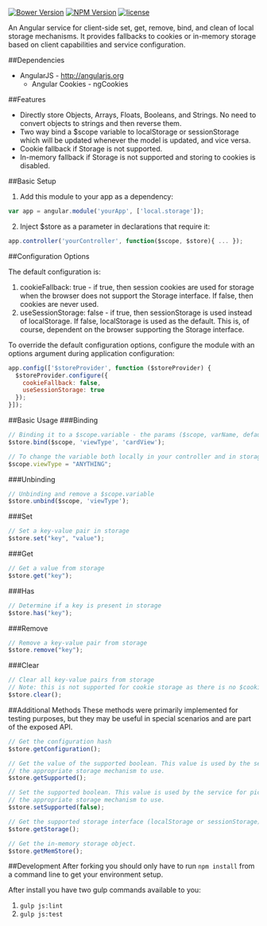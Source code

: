 [![Bower Version](https://img.shields.io/bower/v/ng-local-storage-service.svg)](https://github.com/justinsa/angular-local-storage-service)
[![NPM Version](https://img.shields.io/npm/v/ng-local-storage-service.svg)](https://www.npmjs.com/package/ng-local-storage-service)
[![license](https://img.shields.io/badge/license-MIT-brightgreen.svg?style=flat)](https://github.com/justinsa/angular-local-storage-service/blob/master/LICENSE)

An Angular service for client-side set, get, remove, bind, and clean of local storage mechanisms. It provides fallbacks to cookies or in-memory storage based on client capabilities and service configuration.

##Dependencies

* AngularJS - http://angularjs.org
  * Angular Cookies - ngCookies

##Features

* Directly store Objects, Arrays, Floats, Booleans, and Strings. No need to convert objects to strings and then reverse them.
* Two way bind a $scope variable to localStorage or sessionStorage which will be updated whenever the model is updated, and vice versa.
* Cookie fallback if Storage is not supported.
* In-memory fallback if Storage is not supported and storing to cookies is disabled.

##Basic Setup

1. Add this module to your app as a dependency:
```JAVASCRIPT
var app = angular.module('yourApp', ['local.storage']);
```
2. Inject $store as a parameter in declarations that require it:
```JAVASCRIPT
app.controller('yourController', function($scope, $store){ ... });
```

##Configuration Options

The default configuration is:

1. cookieFallback: true - if true, then session cookies are used for storage when the browser does not support the Storage interface. If false, then cookies are never used.
2. useSessionStorage: false - if true, then sessionStorage is used instead of localStorage. If false, localStorage is used as the default. This is, of course, dependent on the browser supporting the Storage interface.

To override the default configuration options, configure the module with an options argument during application configuration:
```JAVASCRIPT
app.config(['$storeProvider', function ($storeProvider) {
  $storeProvider.configure({
    cookieFallback: false,
    useSessionStorage: true
  });
}]);
```

##Basic Usage
###Binding
```JAVASCRIPT
// Binding it to a $scope.variable - the params ($scope, varName, defaultValue(optional))
$store.bind($scope, 'viewType', 'cardView');

// To change the variable both locally in your controller and in storage
$scope.viewType = "ANYTHING";
```

###Unbinding
```JAVASCRIPT
// Unbinding and remove a $scope.variable
$store.unbind($scope, 'viewType');
```

###Set
```JAVASCRIPT
// Set a key-value pair in storage
$store.set("key", "value");
```

###Get
```JAVASCRIPT
// Get a value from storage
$store.get("key");
```

###Has
```JAVASCRIPT
// Determine if a key is present in storage
$store.has("key");
```

###Remove
```JAVASCRIPT
// Remove a key-value pair from storage
$store.remove("key");
```

###Clear
```JAVASCRIPT
// Clear all key-value pairs from storage
// Note: this is not supported for cookie storage as there is no $cookie service support for such an action.
$store.clear();
```

##Additional Methods
These methods were primarily implemented for testing purposes, but they may be useful in special scenarios and are part of the exposed API.

```JAVASCRIPT
// Get the configuration hash
$store.getConfiguration();
```

```JAVASCRIPT
// Get the value of the supported boolean. This value is used by the service for picking
// the appropriate storage mechanism to use.
$store.getSupported();
```

```JAVASCRIPT
// Set the supported boolean. This value is used by the service for picking
// the appropriate storage mechanism to use.
$store.setSupported(false);
```

```JAVASCRIPT
// Get the supported storage interface (localStorage or sessionStorage). This variable will be undefined if the Storage interface is not supported.
$store.getStorage();
```

```JAVASCRIPT
// Get the in-memory storage object.
$store.getMemStore();
```

##Development
After forking you should only have to run ```npm install``` from a command line to get your environment setup.

After install you have two gulp commands available to you:

1. ```gulp js:lint```
2. ```gulp js:test```
